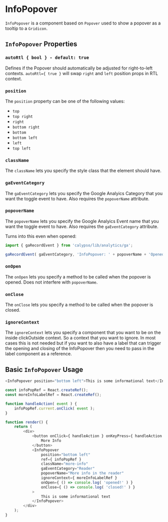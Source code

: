 # InfoPopover

`InfoPopover` is a component based on `Popover` used to show a popover as a tooltip to a `Gridicon`.

## `InfoPopover` Properties

### `autoRtl { bool } - default: true`

Defines if the Popover should automatically be adjusted for right-to-left contexts.
`autoRtl={ true }` will swap `right` and `left` position props in RTL context.

### `position`

The `position` property can be one of the following values:

- `top`
- `top right`
- `right`
- `bottom right`
- `bottom`
- `bottom left`
- `left`
- `top left`

### `className`

The `className` lets you specify the style class that the element should have.

### `gaEventCategory`

The `gaEventCategory` lets you specify the Google Analyics Category that you want the toggle event to have.
Also requires the `popoverName` attribute.

### `popoverName`

The `popoverName` lets you specify the Google Analyics Event name that you want the toggle event to have.
Also requires the `gaEventCategory` attribute.

Turns into this even when opened:

```js
import { gaRecordEvent } from 'calypso/lib/analytics/ga';

gaRecordEvent( gaEventCategory, 'InfoPopover: ' + popoverName + 'Opened' );
```

### `onOpen`

The `onOpen` lets you specify a method to be called when the popover is opened. Does not interfere with `popoverName`.

### `onClose`

The `onClose` lets you specify a method to be called when the popover is closed.

### `ignoreContext`

The `ignoreContext` lets you specify a component that you want to be on the inside clickOutside context.
So a context that you want to ignore. In most cases this is not needed but if you want to also have a label
that can trigger the opening and closing of the InfoPopover then you need to pass in the label component as a reference.

## Basic `InfoPopover` Usage

```js
<InfoPopover position="bottom left">This is some informational text</InfoPopover>
```

```js
const infoPopRef = React.createRef();
const moreInfoLabelRef = React.createRef();

function handleAction( event ) {
	infoPopRef.current.onClick( event );
}

function render() {
	return (
		<div>
			<button onClick={ handleAction } onKeyPress={ handleAction } ref={ moreInfoLabelRef }>
				More Info
			</button>
			<InfoPopover
				position="bottom left"
				ref={ infoPopRef }
				className="more-info"
				gaEventCategory="Reader"
				popoverName="More info in the reader"
				ignoreContext={ moreInfoLabelRef }
				onOpen={ () => console.log( 'opened!' ) }
				onClose={ () => console.log( 'closed!' ) }
			>
				This is some informational text
			</InfoPopover>
		</div>
	);
}
```
